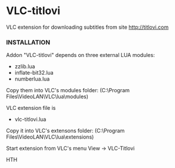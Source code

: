 # VLC-titlovi

VLC extension for downloading subtitles from site http://titlovi.com

### INSTALLATION

Addon "VLC-titlovi" depends on three external LUA modules:
* zzlib.lua
* inflate-bit32.lua
* numberlua.lua

Copy them into VLC's modules folder:
(C:\Program Files\VideoLAN\VLC\lua\modules)

VLC extension file is
* vlc-titlovi.lua

Copy it into VLC's extensons folder:
(C:\Program Files\VideoLAN\VLC\lua\extensions)

Start extension from VLC's menu View -> VLC-Titlovi

HTH